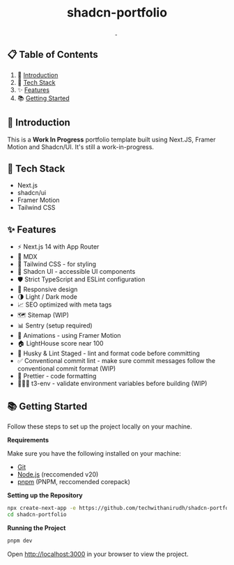 <p align="center">
  <img alt="" src="/.github/assets/cover.png" />
</p>

<h1 align="center">
  shadcn-portfolio
</h1>

<p align="center">
  <a aria-label="Framework" href="https://nextjs.org">
    <img alt="" src="https://img.shields.io/badge/Next.js-000000.svg?style=for-the-badge&logo=Next.js&labelColor=000">
  </a>
  <img alt="" src="https://img.shields.io/github/languages/top/techwithanirudh/shadcn-portfolio?style=for-the-badge&labelColor=000">
  <a aria-label="License" href="https://github.com/techwithanirudh/shadcn-portfolio/blob/main/LICENSE">
    <img alt="" src="https://img.shields.io/github/license/techwithanirudh/shadcn-portfolio?style=for-the-badge&labelColor=000">
  </a>
</p>

## 📋 Table of Contents

1. 🤖 [Introduction](#introduction)
2. 🚀 [Tech Stack](#tech-stack)
3. ✨ [Features](#features)
4. 📚 [Getting Started](#getting-started)

## <a name="introduction">🤖 Introduction</a>
This is a **Work In Progress** portfolio template built using Next.JS, Framer Motion and Shadcn/UI. It's still a work-in-progress.

## <a name="tech-stack">🚀 Tech Stack</a>

- Next.js
- shadcn/ui
- Framer Motion
- Tailwind CSS

## <a name="tech-stack">✨ Features</a>

- ⚡️ Next.js 14 with App Router
- 📝 MDX
- 🎨 Tailwind CSS - for styling
- 🌈 Shadcn UI - accessible UI components
- 🛡 Strict TypeScript and ESLint configuration
- 📱 Responsive design
- 🌗 Light / Dark mode
- 📈 SEO optimized with meta tags
- 🗺 Sitemap (WIP)
- 📊 Sentry (setup required)
- 🎨 Animations - using Framer Motion
- 🏠 LightHouse score near 100
- 🔨 Husky & Lint Staged - lint and format code before committing
- ✅ Conventional commit lint - make sure commit messages follow the conventional commit format (WIP)
- 💄 Prettier - code formatting
- 👷🏻‍♂️ t3-env - validate environment variables before building (WIP)

## <a name="getting-started">📚 Getting Started</a>

Follow these steps to set up the project locally on your machine.

**Requirements**

Make sure you have the following installed on your machine:

- [Git](https://git-scm.com/)
- [Node.js](https://nodejs.org/en) (reccomended v20)
- [pnpm](https://pnpm.io/) (PNPM, reccomended corepack)

**Setting up the Repository**

```bash
npx create-next-app -e https://github.com/techwithanirudh/shadcn-portfolio
cd shadcn-portfolio
```

**Running the Project**

```bash
pnpm dev
```

Open [http://localhost:3000](http://localhost:3000) in your browser to view the project.

#
